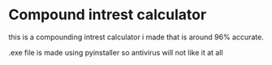 # Compound intrest calculator

this is a compounding intrest calculator i made that is around 96% accurate.

.exe file is made using pyinstaller so antivirus will not like it at all
